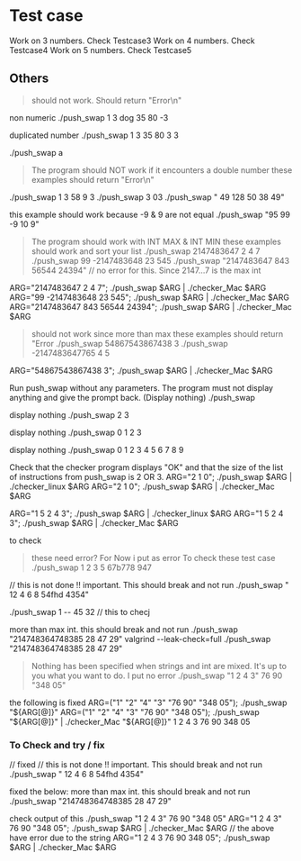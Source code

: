 # Test case

Work on 3 numbers. Check Testcase3
Work on 4 numbers. Check Testcase4
Work on 5 numbers. Check Testcase5

## Others

>should not work.
Should return "Error\n"

non numeric
./push_swap 1 3 dog 35 80 -3

duplicated number
./push_swap 1 3 35 80 3 3

./push_swap a

>The program should NOT work if it encounters a double number
>these examples should return "Error\n"

./push_swap 1 3 58 9 3
./push_swap 3 03
./push_swap " 49 128     50 38   49"

this example should work because -9 & 9 are not equal
./push_swap "95 99 -9 10 9"

>The program should work with INT MAX & INT MIN
>these examples should work and sort your list
./push_swap 2147483647 2 4 7
./push_swap 99 -2147483648 23 545
./push_swap "2147483647 843 56544 24394" // no error for this. Since 2147...7 is the max int

ARG="2147483647 2 4 7"; ./push_swap $ARG | ./checker_Mac $ARG
ARG="99 -2147483648 23 545"; ./push_swap $ARG | ./checker_Mac $ARG
ARG="2147483647 843 56544 24394"; ./push_swap $ARG | ./checker_Mac $ARG

>should not work since more than max
>these examples should return "Error
./push_swap 54867543867438 3
./push_swap -2147483647765 4 5

ARG="54867543867438 3"; ./push_swap $ARG | ./checker_Mac $ARG

Run push_swap without any parameters. The program must not
display anything and give the prompt back. (Display nothing)
./push_swap

display nothing
./push_swap 2 3

display nothing
./push_swap 0 1 2 3

display nothing
./push_swap 0 1 2 3 4 5 6 7 8 9

Check that the checker program displays "OK" and that the
size of the list of instructions from push_swap is 2 OR 3.
ARG="2 1 0"; ./push_swap $ARG | ./checker_linux $ARG
ARG="2 1 0"; ./push_swap $ARG | ./checker_Mac $ARG

ARG="1 5 2 4 3"; ./push_swap $ARG | ./checker_linux $ARG
ARG="1 5 2 4 3"; ./push_swap $ARG | ./checker_Mac $ARG


to check
>these need error? For Now i put as error
>To check these test case
./push_swap 1 2 3 5 67b778 947

// this is not done !! important. This should break and not run
./push_swap " 12 4 6 8 54fhd 4354"

./push_swap 1 --    45 32  // this to checj

more than max int. this should break and not run
./push_swap "214748364748385 28 47 29"
valgrind --leak-check=full ./push_swap "214748364748385 28 47 29" 

>Nothing has been specified when strings and int are mixed. It's up to you what you want to do.
>I put no error
./push_swap "1 2 4 3" 76 90 "348 05"

the following is fixed
ARG=("1" "2" "4" "3" "76 90" "348 05"); ./push_swap "${ARG[@]}"
ARG=("1" "2" "4" "3" "76 90" "348 05"); ./push_swap "${ARG[@]}" | ./checker_Mac "${ARG[@]}"
1 2 4 3 76 90 348 05

### To Check and try / fix

// fixed
// this is not done !! important. This should break and not run
./push_swap " 12 4 6 8 54fhd 4354"

fixed the below:
more than max int. this should break and not run
./push_swap "214748364748385 28 47 29"

check output of this
./push_swap "1 2 4 3" 76 90 "348 05"
ARG="1 2 4 3" 76 90 "348 05"; ./push_swap $ARG | ./checker_Mac $ARG
// the above have error due to the string 
ARG="1 2 4 3 76 90 348 05"; ./push_swap $ARG | ./checker_Mac $ARG
